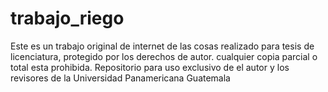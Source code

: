 # trabajo_riego
Este es un trabajo original de internet de las cosas realizado para tesis de licenciatura, protegido por los derechos de autor.
cualquier copia parcial o total esta prohibida.
Repositorio para uso exclusivo de el autor y los revisores de la Universidad Panamericana Guatemala
